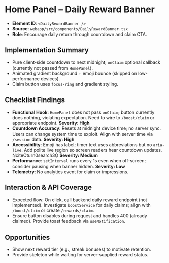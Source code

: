 # Home Panel – Daily Reward Banner

- **Element ID**: `<DailyRewardBanner />`
- **Source**: `webapp/src/components/DailyRewardBanner.tsx`
- **Role**: Encourage daily return through countdown and claim CTA.

## Implementation Summary
- Pure client-side countdown to next midnight; `onClaim` optional callback (currently not passed from `HomePanel`).
- Animated gradient background + emoji bounce (skipped on low-performance devices).
- Claim button uses `focus-ring` and gradient styling.

## Checklist Findings
- **Functional Hook**: `HomePanel` does not pass `onClaim`; button currently does nothing, violating expectation. Need to wire to `/boost/claim` or appropriate endpoint. **Severity: High**
- **Countdown Accuracy**: Resets at midnight device time; no server sync. Users can change system time to exploit. Align with server time via `/session` data. **Severity: High**
- **Accessibility**: Emoji has label; timer text uses abbreviations but no `aria-live`. Add polite live region so screen readers hear countdown updates. citeturn0search3 **Severity: Medium**
- **Performance**: `setInterval` runs every 1s even when off-screen; consider pausing when banner hidden. **Severity: Low**
- **Telemetry**: No analytics event for claim or impressions.

## Interaction & API Coverage
- Expected flow: On click, call backend daily reward endpoint (not implemented). Investigate `boostService` for daily claims; align with `/boost/claim` or create `/rewards/claim`.
- Ensure button disables during request and handles 400 (already claimed). Provide toast feedback via `useNotification`.

## Opportunities
- Show next reward tier (e.g., streak bonuses) to motivate retention.
- Provide skeleton while waiting for server-supplied reward status.
